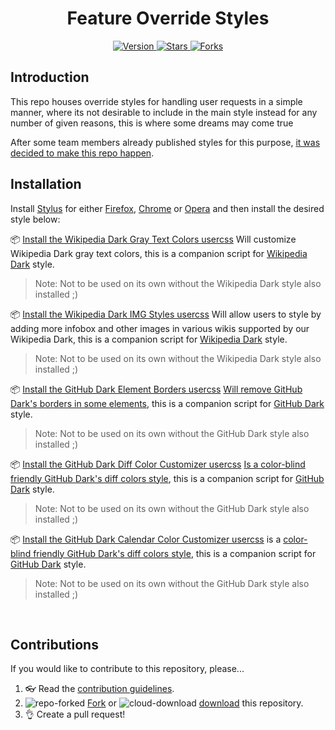 <h1 align="center">Feature Override Styles</h1>
<p align="center">
  <a href="https://github.com/StylishThemes/Feature-Override-Styles/tags">
    <img src="https://img.shields.io/github/tag/StylishThemes/Feature-Override-Styles.svg?label=version&style=flat" alt="Version">
  </a>
  <a href="https://github.com/StylishThemes/Feature-Override-Styles/stargazers">
    <img src="http://github-svg-buttons.herokuapp.com/star.svg?user=StylishThemes&repo=Feature-Override-Styles&style=flat&background=007ec6" alt="Stars">
  </a>
  <a href="https://github.com/StylishThemes/Feature-Override-Styles/network">
    <img src="https://img.shields.io/github/forks/StylishThemes/Feature-Override-Styles.svg?style=flat" alt="Forks">
  </a>
</p>

## Introduction

This repo houses override styles for handling user requests in a simple manner, where its not desirable to include in the main style instead for any number of given reasons, this is where some dreams may come true

After some team members already published styles for this purpose, [it was decided to make this repo happen](https://github.com/StylishThemes/GitHub-Dark/issues/1008).

## Installation

Install [Stylus](https://add0n.com/stylus.html) for either [Firefox](https://addons.mozilla.org/en-US/firefox/addon/styl-us/), [Chrome](https://chrome.google.com/webstore/detail/stylus/clngdbkpkpeebahjckkjfobafhncgmne) or [Opera](https://addons.opera.com/en-gb/extensions/details/stylus/) and then install the desired style below:

📦 [Install the Wikipedia Dark Gray Text Colors usercss](https://raw.githubusercontent.com/StylishThemes/Feature-Override-Styles/master/wikipedia-dark-gray-text-colors.user.css) Will customize Wikipedia Dark gray text colors, this is a companion script for  [Wikipedia Dark](https://github.com/StylishThemes/Wikipedia-Dark) style.<br>
>Note: Not to be used on its own without the Wikipedia Dark style also installed ;)

📦 [Install the Wikipedia Dark IMG Styles usercss](https://raw.githubusercontent.com/StylishThemes/Feature-Override-Styles/master/wikipedia-dark-img-styles.user.css) Will allow users to style by adding more infobox and other images in various wikis supported by our Wikipedia Dark, this is a companion script for  [Wikipedia Dark](https://github.com/StylishThemes/Wikipedia-Dark) style.<br>
>Note: Not to be used on its own without the Wikipedia Dark style also installed ;)

📦 [Install the GitHub Dark Element Borders usercss](https://raw.githubusercontent.com/StylishThemes/Feature-Override-Styles/master/github-dark-element-borders.user.css) [Will remove GitHub Dark's borders in some elements](https://github.com/StylishThemes/GitHub-Dark/issues/1017), this is a companion script for  [GitHub Dark](https://github.com/StylishThemes/GitHub-Dark) style.<br>
>Note: Not to be used on its own without the GitHub Dark style also installed ;)


📦 [Install the GitHub Dark Diff Color Customizer usercss](https://raw.githubusercontent.com/StylishThemes/Feature-Override-Styles/master/github-dark-diff-color-customizer.user.css) [Is a color-blind friendly GitHub Dark's diff colors style](https://github.com/StylishThemes/GitHub-Dark/issues/1006), this is a companion script for  [GitHub Dark](https://github.com/StylishThemes/GitHub-Dark) style.<br>
>Note: Not to be used on its own without the GitHub Dark style also installed ;)

📦 [Install the GitHub Dark Calendar Color Customizer usercss](https://raw.githubusercontent.com/StylishThemes/Feature-Override-Styles/master/github-dark-diff-color-customizer.user.css) is a [color-blind friendly GitHub Dark's diff colors style](https://github.com/StylishThemes/GitHub-Dark/issues/1002), this is a companion script for  [GitHub Dark](https://github.com/StylishThemes/GitHub-Dark) style.<br>
>Note: Not to be used on its own without the GitHub Dark style also installed ;)
<br>

## Contributions

If you would like to contribute to this repository, please...

1. 👓 Read the [contribution guidelines](./.github/CONTRIBUTING.md).
1. ![repo-forked](https://user-images.githubusercontent.com/136959/42383736-c4cb0db8-80fd-11e8-91ca-12bae108bccc.png) [Fork](https://github.com/StylishThemes/Feature-Override-Styles/fork) or ![cloud-download](https://user-images.githubusercontent.com/136959/42401932-9ee9cae0-813d-11e8-8691-16e29a85d3b9.png) [download](https://github.com/StylishThemes/Feature-Override-Styles/archive/master.zip) this repository.
1. 👌 Create a pull request!
